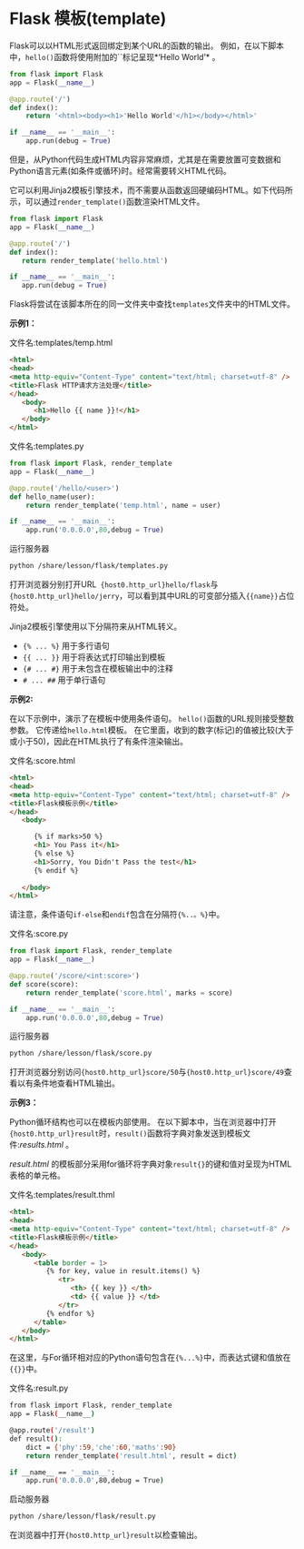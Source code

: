 # Flask 模板(template)

Flask可以以HTML形式返回绑定到某个URL的函数的输出。 例如，在以下脚本中，`hello()`函数将使用附加的``标记呈现*‘Hello World’* 。

```python
from flask import Flask
app = Flask(__name__)

@app.route('/')
def index():
    return '<html><body><h1>'Hello World'</h1></body></html>'

if __name__ == '__main__':
    app.run(debug = True)
```

但是，从Python代码生成HTML内容非常麻烦，尤其是在需要放置可变数据和Python语言元素(如条件或循环)时。经常需要转义HTML代码。

它可以利用Jinja2模板引擎技术，而不需要从函数返回硬编码HTML。如下代码所示，可以通过`render_template()`函数渲染HTML文件。

```python
from flask import Flask
app = Flask(__name__)

@app.route('/')
def index():
   return render_template('hello.html')

if __name__ == '__main__':
   app.run(debug = True)
```

Flask将尝试在该脚本所在的同一文件夹中查找`templates`文件夹中的HTML文件。

**示例1：**

文件名:templates/temp.html

```html
<html>
<head>
<meta http-equiv="Content-Type" content="text/html; charset=utf-8" />
<title>Flask HTTP请求方法处理</title>
</head>
   <body>
      <h1>Hello {{ name }}!</h1>
   </body>
</html>
```

文件名:templates.py

```python
from flask import Flask, render_template
app = Flask(__name__)

@app.route('/hello/<user>')
def hello_name(user):
    return render_template('temp.html', name = user)

if __name__ == '__main__':
    app.run('0.0.0.0',80,debug = True)
```

运行服务器

```bash
python /share/lesson/flask/templates.py
```

打开浏览器分别打开URL` {host0.http_url}hello/flask`与`{host0.http_url}hello/jerry`，可以看到其中URL的可变部分插入`{{name}}`占位符处。

Jinja2模板引擎使用以下分隔符来从HTML转义。

- `{% ... %}` 用于多行语句
- `{{ ... }}` 用于将表达式打印输出到模板
- `{# ... #}` 用于未包含在模板输出中的注释
- `# ... ##` 用于单行语句

**示例2:**

在以下示例中，演示了在模板中使用条件语句。 `hello()`函数的URL规则接受整数参数。 它传递给`hello.html`模板。 在它里面，收到的数字(标记)的值被比较(大于或小于50)，因此在HTML执行了有条件渲染输出。

文件名:score.html

```html
<html>
<head>
<meta http-equiv="Content-Type" content="text/html; charset=utf-8" />
<title>Flask模板示例</title>
</head>
   <body>

      {% if marks>50 %}
      <h1> You Pass it</h1>
      {% else %}
      <h1>Sorry, You Didn't Pass the test</h1>
      {% endif %}
       
   </body>
</html>
```

请注意，条件语句`if-else`和`endif`包含在分隔符`{%..。%}`中。

文件名:score.py

```python
from flask import Flask, render_template
app = Flask(__name__)

@app.route('/score/<int:score>')
def score(score):
    return render_template('score.html', marks = score)

if __name__ == '__main__':
    app.run('0.0.0.0',80,debug = True)
```

运行服务器

```bash
python /share/lesson/flask/score.py
```

打开浏览器分别访问`{host0.http_url}score/50`与`{host0.http_url}score/49`查看以有条件地查看HTML输出。

**示例3：**

Python循环结构也可以在模板内部使用。 在以下脚本中，当在浏览器中打开`{host0.http_url}result`时，`result()`函数将字典对象发送到模板文件:*results.html* 。

*result.html* 的模板部分采用for循环将字典对象`result{}`的键和值对呈现为HTML表格的单元格。

文件名:templates/result.thml

```html
<html>
<head>
<meta http-equiv="Content-Type" content="text/html; charset=utf-8" />
<title>Flask模板示例</title>
</head>
   <body>
      <table border = 1>
         {% for key, value in result.items() %}
            <tr>
               <th> {{ key }} </th>
               <td> {{ value }} </td>
            </tr>
         {% endfor %}
      </table>
   </body>
</html>
```
在这里，与For循环相对应的Python语句包含在`{%...%}`中，而表达式键和值放在`{{}}`中。

文件名:result.py

```bash
from flask import Flask, render_template
app = Flask(__name__)

@app.route('/result')
def result():
    dict = {'phy':59,'che':60,'maths':90}
    return render_template('result.html', result = dict)

if __name__ == '__main__':
    app.run('0.0.0.0',80,debug = True)
```

启动服务器

```bash
python /share/lesson/flask/result.py
```

在浏览器中打开`{host0.http_url}result`以检查输出。
